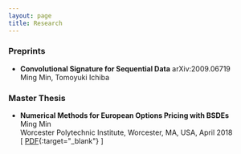 ```yaml
---
layout: page
title: Research
---
```


### Preprints
* **Convolutional Signature for Sequential Data** arXiv:2009.06719  
Ming Min, Tomoyuki Ichiba


### Master Thesis
* **Numerical Methods for European Options Pricing with BSDEs**  
Ming Min  
Worcester Polytechnic Institute, Worcester, MA, USA, April 2018  
\[ [PDF](thesis_template.pdf){:target="_blank"} \]

